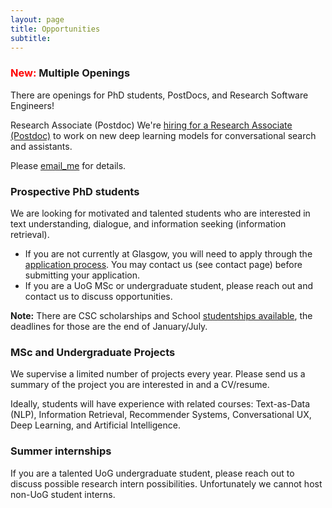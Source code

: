 ```yaml
---
layout: page
title: Opportunities
subtitle: 
---
```


### <span style="color:red">New:</span> Multiple Openings

There are openings for PhD students, PostDocs, and Research Software Engineers!

Research Associate (Postdoc)
We're [hiring for a Research Associate (Postdoc)](../researchassociate) to work on new deep learning models for conversational search and assistants. 

Please [email_me](mailto:jeff.dalton@glasgow.ac.uk) for details.

### Prospective PhD students
We are looking for motivated and talented students who are interested in text understanding, dialogue, and information seeking (information retrieval). 
 - If you are not currently at Glasgow, you will need to apply through the [application process](https://www.gla.ac.uk/schools/computing/postgraduateresearch/prospectivestudents/). You may contact us (see contact page) before submitting your application. 
 - If you are a UoG MSc or undergraduate student, please reach out and contact us to discuss opportunities.
 
**Note:** There are CSC scholarships and School [studentships available](https://www.gla.ac.uk/schools/computing/postgraduateresearch/prospectivestudents/studentshipinformation/), the deadlines for those are the end of January/July.
 
### MSc and Undergraduate Projects
We supervise a limited number of projects every year.  Please send us a summary of the project you are interested in and a CV/resume.  

Ideally, students will have experience with related courses: Text-as-Data (NLP), Information Retrieval, Recommender Systems, Conversational UX, Deep Learning, and Artificial Intelligence.  

### Summer internships
If you are a talented UoG undergraduate student, please reach out to discuss possible research intern possibilities.  Unfortunately we cannot host non-UoG student interns.

